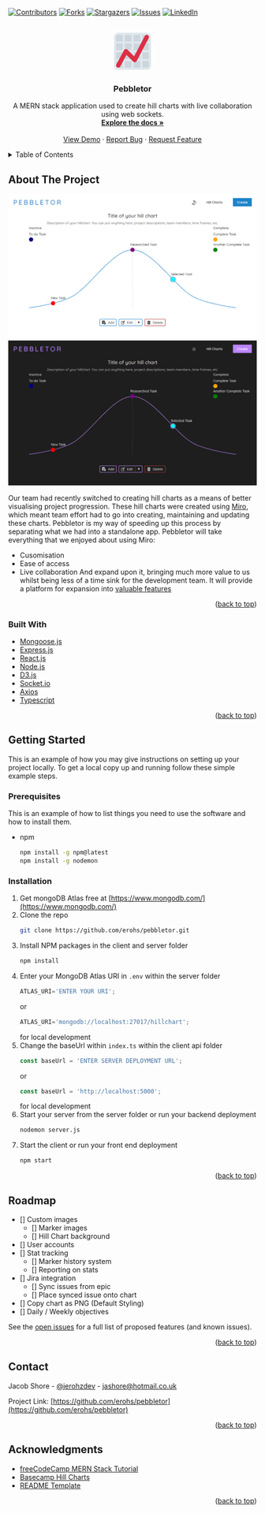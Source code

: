<div id="top"></div>
<!--
*** Thanks for checking out the Best-README-Template. If you have a suggestion
*** that would make this better, please fork the repo and create a pull request
*** or simply open an issue with the tag "enhancement".
*** Don't forget to give the project a star!
*** Thanks again! Now go create something AMAZING! :D
-->



<!-- PROJECT SHIELDS -->
<!--
*** I'm using markdown "reference style" links for readability.
*** Reference links are enclosed in brackets [ ] instead of parentheses ( ).
*** See the bottom of this document for the declaration of the reference variables
*** for contributors-url, forks-url, etc. This is an optional, concise syntax you may use.
*** https://www.markdownguide.org/basic-syntax/#reference-style-links
-->
[![Contributors][contributors-shield]][contributors-url]
[![Forks][forks-shield]][forks-url]
[![Stargazers][stars-shield]][stars-url]
[![Issues][issues-shield]][issues-url]
[![LinkedIn][linkedin-shield]][linkedin-url]



<!-- PROJECT LOGO -->
<br />
<div align="center">
  <a href="https://github.com/erohs/pebbletor">
    <img src="images/logo.png" alt="Logo" width="80" height="80">
  </a>

<h3 align="center">Pebbletor</h3>

  <p align="center">
    A MERN stack application used to create hill charts with live collaboration using web sockets. 
    <br />
    <a href="https://github.com/erohs/pebbletor"><strong>Explore the docs »</strong></a>
    <br />
    <br />
    <a href="https://github.com/erohs/pebbletor">View Demo</a>
    ·
    <a href="https://github.com/erohs/pebbletor/issues">Report Bug</a>
    ·
    <a href="https://github.com/erohs/pebbletor/issues">Request Feature</a>
  </p>
</div>



<!-- TABLE OF CONTENTS -->
<details>
  <summary>Table of Contents</summary>
  <ol>
    <li>
      <a href="#about-the-project">About The Project</a>
      <ul>
        <li><a href="#built-with">Built With</a></li>
      </ul>
    </li>
    <li>
      <a href="#getting-started">Getting Started</a>
      <ul>
        <li><a href="#prerequisites">Prerequisites</a></li>
        <li><a href="#installation">Installation</a></li>
      </ul>
    </li>
    <li><a href="#roadmap">Roadmap</a></li>
    <li><a href="#contributing">Contributing</a></li>
    <li><a href="#contact">Contact</a></li>
    <li><a href="#acknowledgments">Acknowledgments</a></li>
  </ol>
</details>



<!-- ABOUT THE PROJECT -->
## About The Project

[![Pebbletor Screenshot Light Mode][product-screenshot-1]](https://pebbletor.netlify.app/)
[![Pebbletor Screenshot Dark Mode][product-screenshot-2]](https://pebbletor.netlify.app/)

Our team had recently switched to creating hill charts as a means of better visualising project progression. These hill charts were created using [Miro](https://miro.com/), which meant team effort had to go into creating, maintaining and updating these charts. Pebbletor is my way of speeding up this process by separating what we had into a standalone app.
Pebbletor will take everything that we enjoyed about using Miro:
* Cusomisation 
* Ease of access
* Live collaboration
And expand upon it, bringing much more value to us whilst being less of a time sink for the development team. It will provide a platform for expansion into <a href="#roadmap">valuable features</a>
 

<p align="right">(<a href="#top">back to top</a>)</p>



### Built With

* [Mongoose.js](https://mongoosejs.com/)
* [Express.js](https://expressjs.com/)
* [React.js](https://reactjs.org/)
* [Node.js](https://nodejs.org/en/)
* [D3.js](https://d3js.org/)
* [Socket.io](https://socket.io/)
* [Axios](https://axios-http.com/)
* [Typescript](https://www.typescriptlang.org/)

<p align="right">(<a href="#top">back to top</a>)</p>



<!-- GETTING STARTED -->
## Getting Started

This is an example of how you may give instructions on setting up your project locally.
To get a local copy up and running follow these simple example steps.

### Prerequisites

This is an example of how to list things you need to use the software and how to install them.
* npm
  ```sh
  npm install -g npm@latest 
  npm install -g nodemon
  ```

### Installation

1. Get mongoDB Atlas free at [https://www.mongodb.com/](https://www.mongodb.com/)
2. Clone the repo
   ```sh
   git clone https://github.com/erohs/pebbletor.git
   ```
3. Install NPM packages in the client and server folder
   ```sh
   npm install
   ```
4. Enter your MongoDB Atlas URI in `.env` within the server folder
   ```js
   ATLAS_URI='ENTER YOUR URI';
   ```
   or
   ```js
   ATLAS_URI='mongodb://localhost:27017/hillchart';
   ```
   for local development
5. Change the baseUrl within `index.ts` within the client api folder
   ```js
   const baseUrl = 'ENTER SERVER DEPLOYMENT URL';
   ```
   or
   ```js
   const baseUrl = 'http://localhost:5000';
   ```
   for local development
6. Start your server from the server folder or run your backend deployment
   ```sh
   nodemon server.js
   ```
7. Start the client or run your front end deployment
   ```sh
   npm start
   ```

<p align="right">(<a href="#top">back to top</a>)</p>



<!-- ROADMAP -->
## Roadmap

- [] Custom images
    - [] Marker images
    - [] Hill Chart background
- [] User accounts
- [] Stat tracking
    - [] Marker history system
    - [] Reporting on stats
- [] Jira integration
    - [] Sync issues from epic
    - [] Place synced issue onto chart
- [] Copy chart as PNG (Default Styling)
- [] Daily / Weekly objectives

See the [open issues](https://github.com/erohs/pebbletor/issues) for a full list of proposed features (and known issues).

<p align="right">(<a href="#top">back to top</a>)</p>


<!-- CONTACT -->
## Contact

Jacob Shore - [@jerohzdev](https://twitter.com/jerohzdev) - jashore@hotmail.co.uk

Project Link: [https://github.com/erohs/pebbletor](https://github.com/erohs/pebbletor)

<p align="right">(<a href="#top">back to top</a>)</p>



<!-- ACKNOWLEDGMENTS -->
## Acknowledgments

* [freeCodeCamp MERN Stack Tutorial](https://www.youtube.com/watch?v=ngc9gnGgUdA&t)
* [Basecamp Hill Charts](https://basecamp.com/features/hill-charts)
* [README Template](https://github.com/othneildrew/Best-README-Template)

<p align="right">(<a href="#top">back to top</a>)</p>



<!-- MARKDOWN LINKS & IMAGES -->
<!-- https://www.markdownguide.org/basic-syntax/#reference-style-links -->
[contributors-shield]: https://img.shields.io/github/contributors/erohs/pebbletor.svg?style=for-the-badge
[contributors-url]: https://github.com/erohs/pebbletor/graphs/contributors
[forks-shield]: https://img.shields.io/github/forks/erohs/pebbletor.svg?style=for-the-badge
[forks-url]: https://github.com/erohs/pebbletor/network/members
[stars-shield]: https://img.shields.io/github/stars/erohs/pebbletor.svg?style=for-the-badge
[stars-url]: https://github.com/erohs/pebbletor/stargazers
[issues-shield]: https://img.shields.io/github/issues/erohs/pebbletor.svg?style=for-the-badge
[issues-url]: https://github.com/erohs/pebbletor/issues
[linkedin-shield]: https://img.shields.io/badge/-LinkedIn-black.svg?style=for-the-badge&logo=linkedin&colorB=555
[linkedin-url]: https://linkedin.com/in/jacob-shore-a0101a199
[product-screenshot-1]: images/PebbletorHillChartLight.png
[product-screenshot-2]: images/PebbletorHillChartDark.png